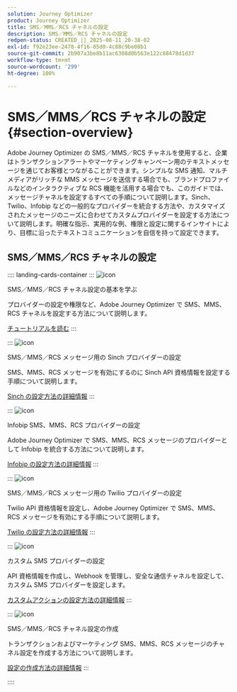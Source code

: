 ```yaml
---
solution: Journey Optimizer
product: Journey Optimizer
title: SMS／MMS／RCS チャネルの設定
description: SMS／MMS／RCS チャネルの設定
redpen-status: CREATED_||_2025-08-11_20-38-02
exl-id: f92e23ee-2478-4f16-85d0-4c88c9be08b1
source-git-commit: 2b907a3be8b11ac6308d0b563e122c88478d1d37
workflow-type: tm+mt
source-wordcount: '299'
ht-degree: 100%

---
```


# SMS／MMS／RCS チャネルの設定{#section-overview}

Adobe Journey Optimizer の SMS／MMS／RCS チャネルを使用すると、企業はトランザクションアラートやマーケティングキャンペーン用のテキストメッセージを通じてお客様とつながることができます。シンプルな SMS 通知、マルチメディアがリッチな MMS メッセージを送信する場合でも、ブランドプロファイルなどのインタラクティブな RCS 機能を活用する場合でも、このガイドでは、メッセージチャネルを設定するすべての手順について説明します。Sinch、Twilio、Infobip などの一般的なプロバイダーを統合する方法や、カスタマイズされたメッセージのニーズに合わせてカスタムプロバイダーを設定する方法について説明します。明確な指示、実用的な例、権限と設定に関するインサイトにより、目標に沿ったテキストコミュニケーションを自信を持って設定できます。

## SMS／MMS／RCS チャネルの設定

:::: landing-cards-container
:::
![icon](https://cdn.experienceleague.adobe.com/icons/circle-play.svg?lang=ja)

SMS／MMS／RCS チャネル設定の基本を学ぶ

プロバイダーの設定や権限など、Adobe Journey Optimizer で SMS、MMS、RCS チャネルを設定する方法について説明します。

[チュートリアルを読む](../using/sms/sms-configuration.md)
:::

:::
![icon](https://cdn.experienceleague.adobe.com/icons/puzzle-piece.svg?lang=ja)

SMS／MMS／RCS メッセージ用の Sinch プロバイダーの設定

SMS、MMS、RCS メッセージを有効にするのに Sinch API 資格情報を設定する手順について説明します。

[Sinch の設定方法の詳細情報](../using/sms/sms-configuration-sinch.md)
:::

:::
![icon](https://cdn.experienceleague.adobe.com/icons/puzzle-piece.svg?lang=ja)

Infobip SMS、MMS、RCS プロバイダーの設定

Adobe Journey Optimizer で SMS、MMS、RCS メッセージのプロバイダーとして Infobip を統合する方法について説明します。

[Infobip の設定方法の詳細情報](../using/sms/sms-configuration-infobip.md)
:::

:::
![icon](https://cdn.experienceleague.adobe.com/icons/puzzle-piece.svg?lang=ja)

SMS／MMS／RCS メッセージ用の Twilio プロバイダーの設定

Twilio API 資格情報を設定し、Adobe Journey Optimizer で SMS、MMS、RCS メッセージを有効にする手順について説明します。

[Twilio の設定方法の詳細情報](../using/sms/sms-configuration-twilio.md)
:::

:::
![icon](https://cdn.experienceleague.adobe.com/icons/code-branch.svg?lang=ja)

カスタム SMS プロバイダーの設定

API 資格情報を作成し、Webhook を管理し、安全な通信チャネルを設定して、カスタム SMS プロバイダーを設定します。

[カスタムアクションの設定方法の詳細情報](../using/sms/sms-configuration-custom.md)
:::

:::
![icon](https://cdn.experienceleague.adobe.com/icons/gear.svg?lang=ja)

SMS／MMS／RCS チャネル設定の作成

トランザクションおよびマーケティング SMS、MMS、RCS メッセージのチャネル設定を作成する方法について説明します。

[設定の作成方法の詳細情報](../using/sms/sms-configuration-surface.md)
:::

::::
